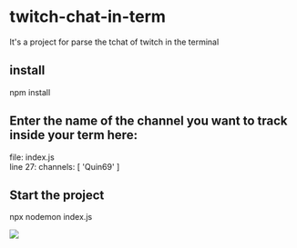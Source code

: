 # twitch-chat-in-term
It's a project for parse the tchat of twitch in the terminal

## install
npm install

## Enter the name of the channel you want to track inside your term here:
file: index.js  
line 27: channels: [ 'Quin69' ]

## Start the project
npx nodemon index.js

<img align="middle" src="https://upload.wikimedia.org/wikipedia/commons/thumb/d/d9/Node.js_logo.svg/590px-Node.js_logo.svg.png" />
